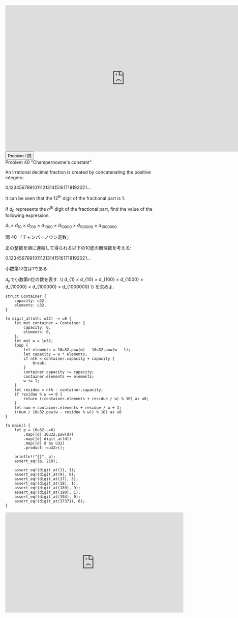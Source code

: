 <html><iframe src="https://docs.google.com/presentation/d/e/2PACX-1vQIUKRup3lhAHlPAyjntYoH31NebqP83YZx2ypaHvrwMwszPfip41PqpJagbB9kOGzdTdOxI7ryyY90/embed?start=false&loop=false&delayms=60000" frameborder="0" width="750" height="460" allowfullscreen="true" mozallowfullscreen="true" webkitallowfullscreen="true"></iframe></html>

<html>
<button class="accordion" onclick="toggle('the-accordion');">Problem / 問</button>
<div id="the-accordion" class="panel w3-hide">
Problem 40 "Champernowne's constant"

<p>An irrational decimal fraction is created by concatenating the positive integers:</p>
<p class="center">0.12345678910<span class="red strong">1</span>112131415161718192021...</p>
<p>It can be seen that the 12<sup>th</sup> digit of the fractional part is 1.</p>
<p>If <i>d</i><sub><i>n</i></sub> represents the <i>n</i><sup>th</sup> digit of the fractional part, find the value of the following expression.</p>
<p class="center"><i>d</i><sub>1</sub> × <i>d</i><sub>10</sub> × <i>d</i><sub>100</sub> × <i>d</i><sub>1000</sub> × <i>d</i><sub>10000</sub> × <i>d</i><sub>100000</sub> × <i>d</i><sub>1000000</sub></p>



問 40 「チャンパーノウン定数」

正の整数を順に連結して得られる以下の10進の無理数を考える:

<p class="center">0.12345678910<span class="red strong">1</span>112131415161718192021...</p>

小数第12位は1である.

<i>d</i><sub><i>n</i></sub>で小数第n位の数を表す.
\\( d_{1} × d_{10} × d_{100} × d_{1000} × d_{10000} × d_{100000} × d_{1000000} \\)
を求めよ.

</div>
</html>


```rust,editable
struct Container {
    capacity: u32,
    elements: u32,
}

fn digit_at(nth: u32) -> u8 {
    let mut container = Container {
        capacity: 0,
        elements: 0,
    };
    let mut w = 1u32;
    loop {
        let elements = 10u32.pow(w) - 10u32.pow(w - 1);
        let capacity = w * elements;
        if nth < container.capacity + capacity {
            break;
        }
        container.capacity += capacity;
        container.elements += elements;
        w += 1;
    }
    let residue = nth - container.capacity;
    if residue % w == 0 {
        return ((container.elements + residue / w) % 10) as u8;
    }
    let num = container.elements + residue / w + 1;
    ((num / 10u32.pow(w - residue % w)) % 10) as u8
}

fn main() {
    let p = (0u32..=6)
        .map(|d| 10u32.pow(d))
        .map(|d| digit_at(d))
        .map(|d| d as u32)
        .product::<u32>();

    println!("{}", p);
    assert_eq!(p, 210);

    assert_eq!(digit_at(1), 1);
    assert_eq!(digit_at(9), 9);
    assert_eq!(digit_at(17), 3);
    assert_eq!(digit_at(18), 1);
    assert_eq!(digit_at(189), 9);
    assert_eq!(digit_at(190), 1);
    assert_eq!(digit_at(194), 0);
    assert_eq!(digit_at(37371), 6);
}
```

<html><center><iframe width="560" height="315" src="https://www.youtube.com/embed/DpwUVExX27E" title="YouTube video player" frameborder="0" allow="accelerometer; autoplay; clipboard-write; encrypted-media; gyroscope; picture-in-picture" allowfullscreen></iframe></center></html>
